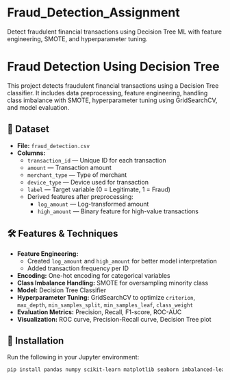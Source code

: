 # Fraud_Detection_Assignment
Detect fraudulent financial transactions using Decision Tree ML with feature engineering, SMOTE, and hyperparameter tuning.
# Fraud Detection Using Decision Tree

This project detects fraudulent financial transactions using a Decision Tree classifier. It includes data preprocessing, feature engineering, handling class imbalance with SMOTE, hyperparameter tuning using GridSearchCV, and model evaluation.

## 📁 Dataset
- **File:** `fraud_detection.csv`
- **Columns:**
  - `transaction_id` — Unique ID for each transaction
  - `amount` — Transaction amount
  - `merchant_type` — Type of merchant
  - `device_type` — Device used for transaction
  - `label` — Target variable (0 = Legitimate, 1 = Fraud)
  - Derived features after preprocessing:
    - `log_amount` — Log-transformed amount
    - `high_amount` — Binary feature for high-value transactions

## 🛠 Features & Techniques
- **Feature Engineering:**  
  - Created `log_amount` and `high_amount` for better model interpretation  
  - Added transaction frequency per ID
- **Encoding:** One-hot encoding for categorical variables
- **Class Imbalance Handling:** SMOTE for oversampling minority class
- **Model:** Decision Tree Classifier
- **Hyperparameter Tuning:** GridSearchCV to optimize `criterion`, `max_depth`, `min_samples_split`, `min_samples_leaf`, `class_weight`
- **Evaluation Metrics:** Precision, Recall, F1-score, ROC-AUC
- **Visualization:** ROC curve, Precision-Recall curve, Decision Tree plot

## 📝 Installation
Run the following in your Jupyter environment:

```bash
pip install pandas numpy scikit-learn matplotlib seaborn imbalanced-learn joblib
